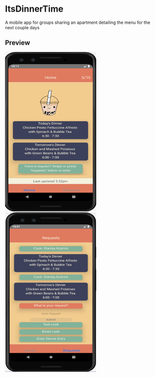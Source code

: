 # ItsDinnerTime
A mobile app for groups sharing an apartment detailing the menu for the next couple days

## Preview
<img src="https://github.com/ZovcIfzm/ItsDinnerTime/blob/master/readme/exampleHomeScreen.PNG" width="300" height="525"> 
<img src="https://github.com/ZovcIfzm/ItsDinnerTime/blob/master/readme/exampleRequestScreen.PNG" width="300" height="525"> 